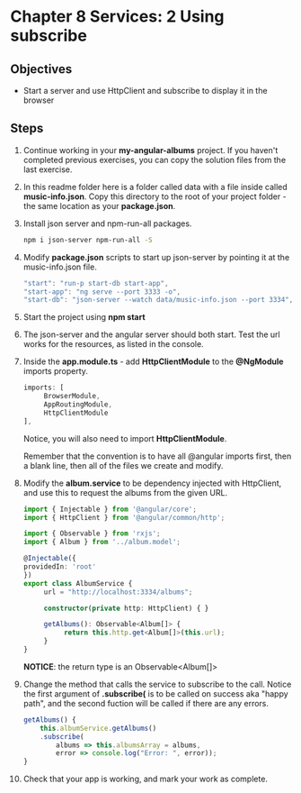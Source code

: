 # Chapter 8 Services: 2 Using subscribe

## Objectives

- Start a server and use HttpClient and subscribe to display it in the browser

## Steps

1. Continue working in your **my-angular-albums** project. If you haven't completed previous exercises, you can copy the solution files from the last exercise.

1. In this readme folder here is a folder called data with a file inside called **music-info.json**. Copy this directory to the root of your project folder - the same location as your **package.json**.

1. Install json server and npm-run-all packages.

   ```bash
   npm i json-server npm-run-all -S
   ```

1. Modify **package.json** scripts to start up json-server by pointing it at the music-info.json file.

   ```javascript
   "start": "run-p start-db start-app",
   "start-app": "ng serve --port 3333 -o",
   "start-db": "json-server --watch data/music-info.json --port 3334",
   ```

1. Start the project using **npm start**

1. The json-server and the angular server should both start. Test the url works for the resources, as listed in the console.

1. Inside the **app.module.ts** - add **HttpClientModule** to the **@NgModule** imports property. 

     ```typescript
     imports: [
          BrowserModule,
          AppRoutingModule,
          HttpClientModule
     ],
     ```

     Notice, you will also need to import **HttpClientModule**.

     Remember that the convention is to have all @angular imports first, then a blank line, then all of the files we create and modify.

1. Modify the **album.service** to be dependency injected with HttpClient, and use this to request the albums from the given URL.

     ```typescript
     import { Injectable } from '@angular/core';
     import { HttpClient } from '@angular/common/http';

     import { Observable } from 'rxjs';
     import { Album } from '../album.model';

     @Injectable({
     providedIn: 'root'
     })
     export class AlbumService {
          url = "http://localhost:3334/albums";

          constructor(private http: HttpClient) { }

          getAlbums(): Observable<Album[]> {
               return this.http.get<Album[]>(this.url);
          }
     }
     ```

   **NOTICE**: the return type is an Observable<Album[]>

1. Change the method that calls the service to subscribe to the call. Notice the first argument of **.subscribe(** is to be called on success aka "happy path", and the second fuction will be called if there are any errors.

   ```typescript
   getAlbums() {
       this.albumService.getAlbums()
       .subscribe(
           albums => this.albumsArray = albums,
           error => console.log("Error: ", error));
   }
   ```

1. Check that your app is working, and mark your work as complete.
